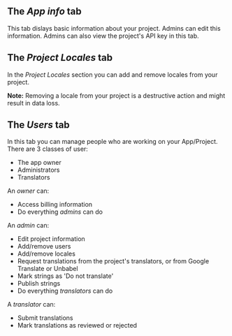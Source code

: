 ## The _App info_ tab

This tab dislays basic information about your project. Admins can edit this information.
Admins can also view the project's API key in this tab.

## The _Project Locales_ tab

In the _Project Locales_ section you can add and remove locales from your project. 

__Note:__ Removing a locale from your project is a destructive action and might result in data loss.

## The _Users_ tab

In this tab you can manage people who are working on your App/Project. 
There are 3 classes of user:

* The app owner
* Administrators
* Translators

An _owner_ can:

* Access billing information
* Do everything _admins_ can do

An _admin_ can:

* Edit project information
* Add/remove users
* Add/remove locales
* Request translations from the project's translators, or from Google Translate or Unbabel
* Mark strings as 'Do not translate'
* Publish strings 
* Do everything _translators_ can do

A _translator_ can:

* Submit translations
* Mark translations as reviewed or rejected
